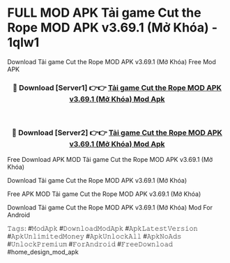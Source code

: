 # FULL MOD APK Tải game Cut the Rope MOD APK v3.69.1 (Mở Khóa) - 1qlw1
Download Tải game Cut the Rope MOD APK v3.69.1 (Mở Khóa) Free Mod APK

<div align="center">
<h3>🔴 Download [Server1] 👉👉 <a href="https://apk-comot.site?title=Tải_game_Cut_the_Rope_MOD_APK_v3.69.1_(Mở_Khóa)">Tải game Cut the Rope MOD APK v3.69.1 (Mở Khóa) Mod Apk</a></h3><br>

<h3>🔴 Download [Server2] 👉👉 <a href="https://apk-comot.site?title=Tải_game_Cut_the_Rope_MOD_APK_v3.69.1_(Mở_Khóa)">Tải game Cut the Rope MOD APK v3.69.1 (Mở Khóa) Mod Apk</a></h3>
</div>


Free Download APK MOD Tải game Cut the Rope MOD APK v3.69.1 (Mở Khóa)

Download Tải game Cut the Rope MOD APK v3.69.1 (Mở Khóa) 

Free APK MOD Tải game Cut the Rope MOD APK v3.69.1 (Mở Khóa) 

Download Tải game Cut the Rope MOD APK v3.69.1 (Mở Khóa) Mod For Android

𝚃𝚊𝚐𝚜: #𝙼𝚘𝚍𝙰𝚙𝚔 #𝙳𝚘𝚠𝚗𝚕𝚘𝚊𝚍𝙼𝚘𝚍𝙰𝚙𝚔 #𝙰𝚙𝚔𝙻𝚊𝚝𝚎𝚜𝚝𝚅𝚎𝚛𝚜𝚒𝚘𝚗 #𝙰𝚙𝚔𝚄𝚗𝚕𝚒𝚖𝚒𝚝𝚎𝚍𝙼𝚘𝚗𝚎𝚢 #𝙰𝚙𝚔𝚄𝚗𝚕𝚘𝚌𝚔𝙰𝚕𝚕 #𝙰𝚙𝚔𝙽𝚘𝙰𝚍𝚜 #𝚄𝚗𝚕𝚘𝚌𝚔𝙿𝚛𝚎𝚖𝚒𝚞𝚖 #𝙵𝚘𝚛𝙰𝚗𝚍𝚛𝚘𝚒𝚍 #𝙵𝚛𝚎𝚎𝙳𝚘𝚠𝚗𝚕𝚘𝚊𝚍 #home_design_mod_apk